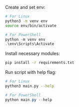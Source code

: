 Create and set env:
```bash
# For Linux
python3 -m venv env
source env/bin/activate
```
```powershell
# For PowerShell
python -m venv env
.\env\Scripts\Activate
```

Install necessary modules:
```bash
pip install -r requirements.txt 
```

Run script with help flag:
```bash
# For Linux
python3 main.py --help
```
```powershell
# For PowerShell
python main.py --help